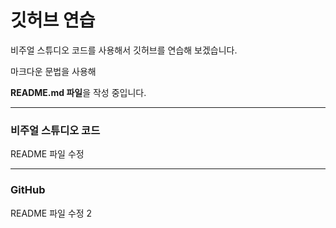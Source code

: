 # 깃허브 연습

비주얼 스튜디오 코드를 사용해서 깃허브를 연습해 보겠습니다.

마크다운 문법을 사용해

**README.md 파일**을 작성 중입니다.

----------------------------------------

### 비주얼 스튜디오 코드

README 파일 수정

------

### GitHub

README 파일 수정 2
